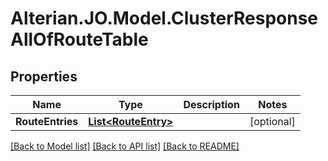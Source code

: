 # Alterian.JO.Model.ClusterResponseAllOfRouteTable

## Properties

Name | Type | Description | Notes
------------ | ------------- | ------------- | -------------
**RouteEntries** | [**List&lt;RouteEntry&gt;**](RouteEntry.md) |  | [optional] 

[[Back to Model list]](../README.md#documentation-for-models) [[Back to API list]](../README.md#documentation-for-api-endpoints) [[Back to README]](../README.md)

